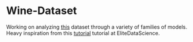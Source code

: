 # Wine-Dataset

Working on analyzing [this](http://mlr.cs.umass.edu/ml/machine-learning-databases/wine-quality/winequality-red.csv) dataset through a variety of families of models. Heavy inspiration from this [tutorial](https://elitedatascience.com/python-machine-learning-tutorial-scikit-learn) tutorial at EliteDataScience.
